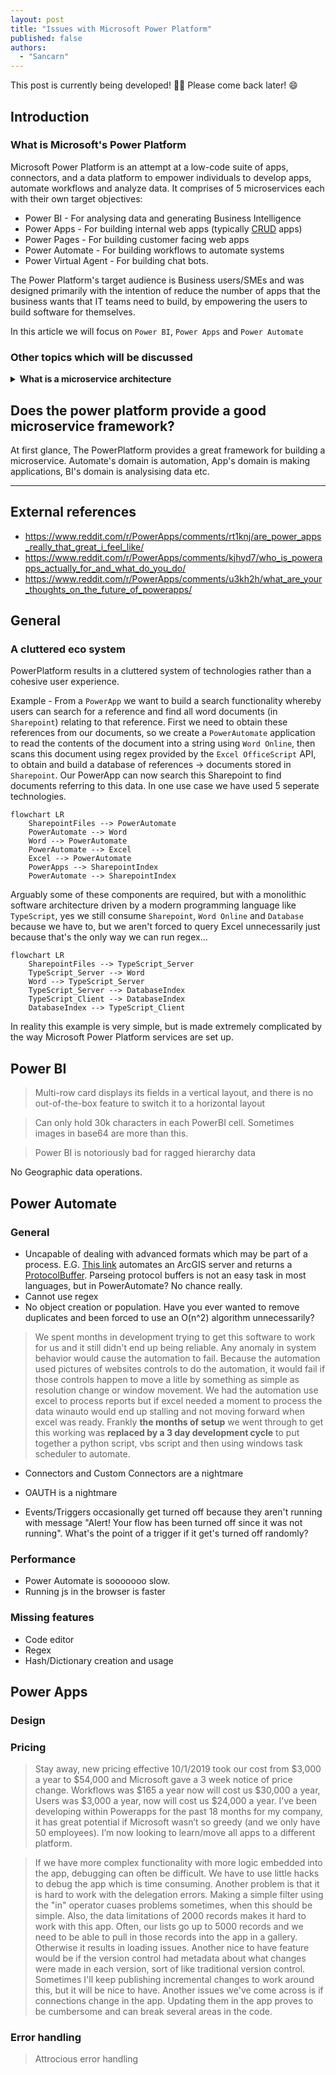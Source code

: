 ```yaml
---
layout: post
title: "Issues with Microsoft Power Platform"
published: false
authors:
  - "Sancarn"
---
```


This post is currently being developed! 👀🥷 Please come back later! 😄

## Introduction

### What is Microsoft's Power Platform

Microsoft Power Platform is an attempt at a low-code suite of apps, connectors, and a data platform to empower individuals to develop apps, automate workflows and analyze data. It comprises of 5 microservices each with their own target objectives:

- Power BI - For analysing data and generating Business Intelligence
- Power Apps - For building internal web apps (typically [CRUD](https://www.codecademy.com/article/what-is-crud) apps)
- Power Pages - For building customer facing web apps
- Power Automate - For building workflows to automate systems
- Power Virtual Agent - For building chat bots.

The Power Platform's target audience is Business users/SMEs and was designed primarily with the intention of reduce the number of apps that the business wants that IT teams need to build, by empowering the users to build software for themselves.

In this article we will focus on `Power BI`, `Power Apps` and `Power Automate`

### Other topics which will be discussed

<details>
  <summary><b>What is a microservice architecture</b></summary>

Microservices are an architectural and organizational approach to software development where software is composed of small independent services that communicate over well-defined APIs. For instance imagine having a delivery company, this could be arranged as follows:

```mermaid
flowchart LR
  subgraph OrderService["Order Service"]
    OrderDatabase[(Order Database)]
    OrderAPI
    OrderAPI <--> OrderDatabase
  end
  subgraph DeliveryService["Delivery Service"]
    DeliveryDatabase[(Delivery Database)]
    DeliveryAPI
    DeliveryAPI <--> DeliveryDatabase
  end
  subgraph ConsumerService["Consumer Service"]
    ConsumerPortal
  end
  ConsumerPortal <--> DeliveryAPI
  ConsumerPortal <--> OrderAPI
  DeliveryTeam --Owns--> DeliveryService
  OrderTeam --Owns--> OrderService
  ConsumerTeam --Owns--> ConsumerService
  OrderAPI --> DeliveryAPI
```

This is a microservice approach. The Delivery Team owns and maintains the delivery database and APIs. The Order team owns and maintains the order database and APIs. The consumer team own the consumer portal and make use of the delivery and order APIs. Each time can work fully in isolation from one another.

One of the most important aspects of microservice architectures is the dependency on unchanging APIs. When APIs do change they are versioned to ensure that existing older APIs continue operation, while allowing newer services to use newer APIs over time. `server/v1/orders/getOrder({orderID})` later becomes `server/v2/orders/{orderID}` while maintaining the 1st API even on created versions. This ensures that other services remain [decoupled](https://www.techopedia.com/definition/598/decoupled#:~:text=What%20Does%20Decoupled%20Mean%3F,knowledge%20about%20the%20other%20services.)

Another important characteristic os microservices is that each service is bound to a particular domain and doesn't stray out of this domain. The delivery team doesn't start managing orders, and the order team doesn't create a seperate consumer portal.

</details>

## Does the power platform provide a good microservice framework?

At first glance, The PowerPlatform provides a great framework for building a microservice. Automate's domain is automation, App's domain is making applications, BI's domain is analysising data etc.

---

## External references

- https://www.reddit.com/r/PowerApps/comments/rt1knj/are_power_apps_really_that_great_i_feel_like/
- https://www.reddit.com/r/PowerApps/comments/kjhyd7/who_is_powerapps_actually_for_and_what_do_you_do/
- https://www.reddit.com/r/PowerApps/comments/u3kh2h/what_are_your_thoughts_on_the_future_of_powerapps/

## General

### A cluttered eco system

PowerPlatform results in a cluttered system of technologies rather than a cohesive user experience.

Example - From a `PowerApp` we want to build a search functionality whereby users can search for a reference and find all word documents (in `Sharepoint`) relating to that reference. First we need to obtain these references from our documents, so we create a `PowerAutomate` application to read the contents of the document into a string using `Word Online`, then scans this document using regex provided by the `Excel OfficeScript` API, to obtain and build a database of references -> documents stored in `Sharepoint`. Our PowerApp can now search this Sharepoint to find documents referring to this data. In one use case we have used 5 seperate technologies.

```mermaid
flowchart LR
    SharepointFiles --> PowerAutomate
    PowerAutomate --> Word
    Word --> PowerAutomate
    PowerAutomate --> Excel
    Excel --> PowerAutomate
    PowerApps --> SharepointIndex
    PowerAutomate --> SharepointIndex
```

Arguably some of these components are required, but with a monolithic software architecture driven by a modern programming language like `TypeScript`, yes we still consume `Sharepoint`, `Word Online` and `Database` because we have to, but we aren't forced to query Excel unnecessarily just because that's the only way we can run regex...

```mermaid
flowchart LR
    SharepointFiles --> TypeScript_Server
    TypeScript_Server --> Word
    Word --> TypeScript_Server
    TypeScript_Server --> DatabaseIndex
    TypeScript_Client --> DatabaseIndex
    DatabaseIndex --> TypeScript_Client
```

In reality this example is very simple, but is made extremely complicated by the way Microsoft Power Platform services are set up.

## Power BI

> Multi-row card displays its fields in a vertical layout, and there is no out-of-the-box feature to switch it to a horizontal layout

> Can only hold 30k characters in each PowerBI cell. Sometimes images in base64 are more than this.

> Power BI is notoriously bad for ragged hierarchy data

No Geographic data operations.

## Power Automate

### General

- Uncapable of dealing with advanced formats which may be part of a process. E.G. [This link](https://services.arcgis.com/VTyQ9soqVukalItT/arcgis/rest/services/Empowerment_Zones_and_Enterprise_Communities/FeatureServer/3/query?f=pbf&objectIds=257&outFields=CONTADDR1%2CCONTADDR2%2CCONTCITY%2CCONTDEPT%2CCONTEMAIL%2CCONTFAX%2CCONTFSTNM%2CCONTLSTNM%2CCONTMIDNM%2CCONTNMPRE%2CCONTNMSUF%2CCONTORG%2CCONTPHONE%2CCONTSTATE%2CCONTTITLE%2CCONTZIP%2CCOUNTYFIPS%2CDSITE%2CDSITENAME%2CFIPS%2CFULLNAME%2CLINK%2CNAME%2COBJECTID%2CPERIODA%2CPERIODB%2CPERIODC%2CPERIODD%2CSTATEABBR%2CSTATEFIPS%2CShape__Area%2CShape__Length%2CTRACT%2CTRACTYEAR%2CTYPE%2CURBANRURAL&outSR=102100&returnGeometry=false&spatialRel=esriSpatialRelIntersects&where=1%3D1) automates an ArcGIS server and returns a [ProtocolBuffer](https://protobuf.dev/). Parseing protocol buffers is not an easy task in most languages, but in PowerAutomate? No chance really.
- Cannot use regex
- No object creation or population. Have you ever wanted to remove duplicates and been forced to use an O(n^2) algorithm unnecessarily?

> We spent months in development trying to get this software to work for us and it still didn't end up being reliable. Any anomaly in system behavior would cause the automation to fail. Because the automation used pictures of websites controls to do the automation, it would fail if those controls happen to move a litle by something as simple as resolution change or window movement. We had the automation use excel to process reports but if excel needed a moment to process the data winauto would end up stalling and not moving forward when excel was ready. Frankly **the months of setup** we went through to get this working was **replaced by a 3 day development cycle** to put together a python script, vbs script and then using windows task scheduler to automate.

- Connectors and Custom Connectors are a nightmare
- OAUTH is a nightmare

- Events/Triggers occasionally get turned off because they aren't running with message "Alert! Your flow has been turned off since it was not running". What's the point of a trigger if it get's turned off randomly?

### Performance

- Power Automate is sooooooo slow.
- Running js in the browser is faster

### Missing features

- Code editor
- Regex
- Hash/Dictionary creation and usage

## Power Apps

### Design

### Pricing

> Stay away, new pricing effective 10/1/2019 took our cost from $3,000 a year to $54,000 and Microsoft gave a 3 week notice of price change. Workflows was $165 a year now will cost us $30,000 a year,
> Users was $3,000 a year, now will cost us $24,000 a year. I’ve been developing within Powerapps for the past 18 months for my company, it has great potential if Microsoft wasn’t so greedy (and we only have 50 employees). I’m now looking to learn/move all apps to a different platform.

> If we have more complex functionality with more logic embedded into the app, debugging can often be difficult. We have to use little hacks to debug the app which is time consuming. Another problem is that it is hard to work with the delegation errors. Making a simple filter using the "in" operator cuases problems sometimes, when this should be simple. Also, the data limitations of 2000 records makes it hard to work with this app. Often, our lists go up to 5000 records and we need to be able to pull in those records into the app in a gallery. Otherwise it results in loading issues.
> Another nice to have feature would be if the version control had metadata about what changes were made in each version, sort of like traditional version control. Sometimes I'll keep publishing incremental changes to work around this, but it will be nice to have.
> Another issues we've come across is if connections change in the app. Updating them in the app proves to be cumbersome and can break several areas in the code.

### Error handling

> Attrocious error handling
